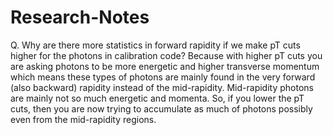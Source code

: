 # Research-Notes

Q. Why are there more statistics in forward rapidity if we make pT cuts higher for the photons in calibration code?
Because with higher pT cuts you are asking photons to be more energetic and higher transverse momentum which means these types of photons are mainly found in the very forward (also backward) rapidity instead of the mid-rapidity. Mid-rapidity photons are mainly not so much energetic and momenta. So, if you lower the pT cuts, then you are now trying to accumulate as much of photons possibly even from the mid-rapidity regions.
